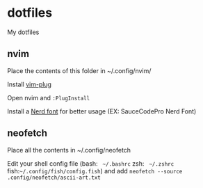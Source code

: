 # dotfiles
My dotfiles



## nvim

Place the contents of this folder in ~/.config/nvim/

Install [vim-plug](https://github.com/junegunn/vim-plug)

Open nvim and <code>:PlugInstall</code>



Install a [Nerd font](https://github.com/ryanoasis/nerd-fonts) for better usage (EX: SauceCodePro Nerd Font)


## neofetch
Place all the contents in ~/.config/neofetch

Edit your shell config file (bash: <code> ~/.bashrc</code> zsh: <code> ~/.zshrc</code> fish:<code>~/.config/fish/config.fish</code>) and add <code>neofetch --source .config/neofetch/ascii-art.txt</code>
